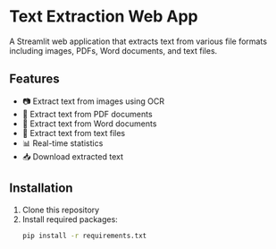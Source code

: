 # Text Extraction Web App

A Streamlit web application that extracts text from various file formats including images, PDFs, Word documents, and text files.

## Features

- 📷 Extract text from images using OCR
- 📄 Extract text from PDF documents
- 📝 Extract text from Word documents
- 📃 Extract text from text files
- 📊 Real-time statistics
- 📥 Download extracted text

## Installation

1. Clone this repository
2. Install required packages:
   ```bash
   pip install -r requirements.txt